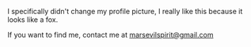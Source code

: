 I specifically didn't change my profile picture, I really like this because it looks like a fox.

If you want to find me, contact me at marsevilspirit@gmail.com

<!--START_SECTION:waka-->
<!--END_SECTION:waka-->
